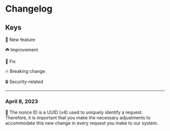 # Changelog

## Keys

:seedling: New feature

:shamrock: Improvement

:wrench: Fix

:fire: Breaking change

:lock: Security-related

------
### April 8, 2023

:seedling: The nonce ID is a UUID (v4) used to uniquely identify a request. Therefore, it is important that you make the necessary adjustments to accommodate this new change in every request you make to our system.
